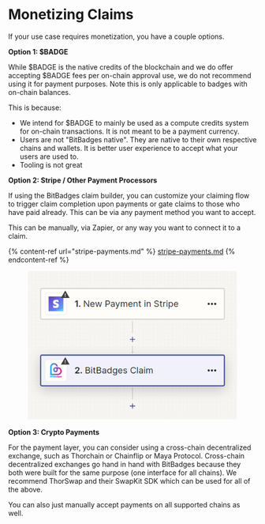 # Monetizing Claims

If your use case requires monetization, you have a couple options.

**Option 1: $BADGE**

While $BADGE is the native credits of the blockchain and we do offer accepting $BADGE fees per on-chain approval use, we do not recommend using it for payment purposes. Note this is only applicable to badges with on-chain balances.

This is because:

* We intend for $BADGE to mainly be used as a compute credits system for on-chain transactions. It is not meant to be a payment currency.
* Users are not "BitBadges native". They are native to their own respective chains and wallets. It is better user experience to accept what your users are used to.
* Tooling is not great

**Option 2: Stripe / Other Payment Processors**

If using the BitBadges claim builder, you can customize your claiming flow to trigger claim completion upon payments or gate claims to those who have paid already. This can be via any payment method you want to accept.

This can be manually, via Zapier, or any way you want to connect it to a claim.

{% content-ref url="stripe-payments.md" %}
[stripe-payments.md](stripe-payments.md)
{% endcontent-ref %}

<figure><img src="../../../.gitbook/assets/image (1) (1) (1) (1) (1) (1) (1) (1).png" alt=""><figcaption></figcaption></figure>

**Option 3: Crypto Payments**

For the payment layer, you can consider using a cross-chain decentralized exchange, such as Thorchain or Chainflip or Maya Protocol. Cross-chain decentralized exchanges go hand in hand with BitBadges because they both were built for the same purpose (one interface for all chains). We recommend ThorSwap and their SwapKit SDK which can be used for all of the above.

You can also just manually accept payments on all supported chains as well.
